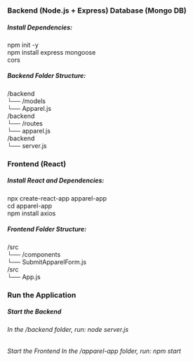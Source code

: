 
<h3>Backend (Node.js + Express) Database (Mongo DB)</h3>




<h5>Install Dependencies:</h5>
    npm init -y<br>
    npm install express mongoose <br>cors<br>

 <h5>Backend Folder Structure:</h5>
    /backend<br>
    └── /models<br>
        └── Apparel.js<br>
          /backend<br>
    └── /routes<br>
        └── apparel.js<br>
          /backend<br>
    └── server.js <br>


 <h3>Frontend (React)</h3>

  <h5>Install React and Dependencies:</h5>
    npx create-react-app apparel-app<br>
    cd apparel-app<br>
    npm install axios<br>


 <h5> Frontend Folder Structure:</h5>
    /src<br>
    └── /components<br>
        └── SubmitApparelForm.js<br>
         /src<br>
    └── App.js<br>

<h3>Run the Application</h3>

<h5>Start the Backend</h5>
   <h6> In the /backend folder, run: node server.js </h6>

<h6>Start the Frontend
    In the /apparel-app folder, run: npm start</h6>
